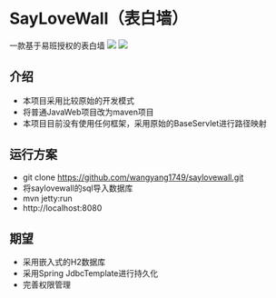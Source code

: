 # SayLoveWall（表白墙）
一款基于易班授权的表白墙
![](http://47.93.201.74:8082/01.png)
![](http://47.93.201.74:8082/02.png)
## 介绍
 * 本项目采用比较原始的开发模式
 * 将普通JavaWeb项目改为maven项目
 * 本项目目前没有使用任何框架，采用原始的BaseServlet进行路径映射
## 运行方案
 * git clone  https://github.com/wangyang1749/saylovewall.git
 * 将saylovewall的sql导入数据库
 * mvn jetty:run
 * http://localhost:8080
## 期望
 * 采用嵌入式的H2数据库
 * 采用Spring JdbcTemplate进行持久化
 * 完善权限管理 
